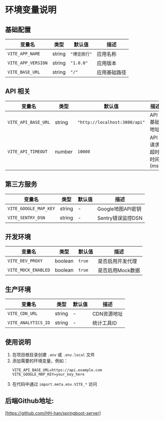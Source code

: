 # 环境变量说明

## 基础配置

| 变量名 | 类型 | 默认值 | 描述 |
|--------|------|--------|------|
| `VITE_APP_NAME` | string | `"博览旅行"` | 应用名称 |
| `VITE_APP_VERSION` | string | `"1.0.0"` | 应用版本 |
| `VITE_BASE_URL` | string | `"/"` | 应用基础路径 |

## API 相关

| 变量名 | 类型 | 默认值 | 描述 |
|--------|------|--------|------|
| `VITE_API_BASE_URL` | string | `"http://localhost:3000/api"` | API基础地址 |
| `VITE_API_TIMEOUT` | number | `10000` | API请求超时时间(ms) |

## 第三方服务

| 变量名 | 类型 | 默认值 | 描述 |
|--------|------|--------|------|
| `VITE_GOOGLE_MAP_KEY` | string | - | Google地图API密钥 |
| `VITE_SENTRY_DSN` | string | - | Sentry错误监控DSN |

## 开发环境

| 变量名 | 类型 | 默认值 | 描述 |
|--------|------|--------|------|
| `VITE_DEV_PROXY` | boolean | `true` | 是否启用开发代理 |
| `VITE_MOCK_ENABLED` | boolean | `true` | 是否启用Mock数据 |

## 生产环境

| 变量名 | 类型 | 默认值 | 描述 |
|--------|------|--------|------|
| `VITE_CDN_URL` | string | - | CDN资源地址 |
| `VITE_ANALYTICS_ID` | string | - | 统计工具ID |

## 使用说明

1. 在项目根目录创建 `.env` 或 `.env.local` 文件
2. 添加需要的环境变量，例如：
   ```
   VITE_API_BASE_URL=https://api.example.com
   VITE_GOOGLE_MAP_KEY=your_key_here
   ```
3. 在代码中通过 `import.meta.env.VITE_*` 访问

## 后端Github地址:
[https://github.com/HH-han/springboot-server]